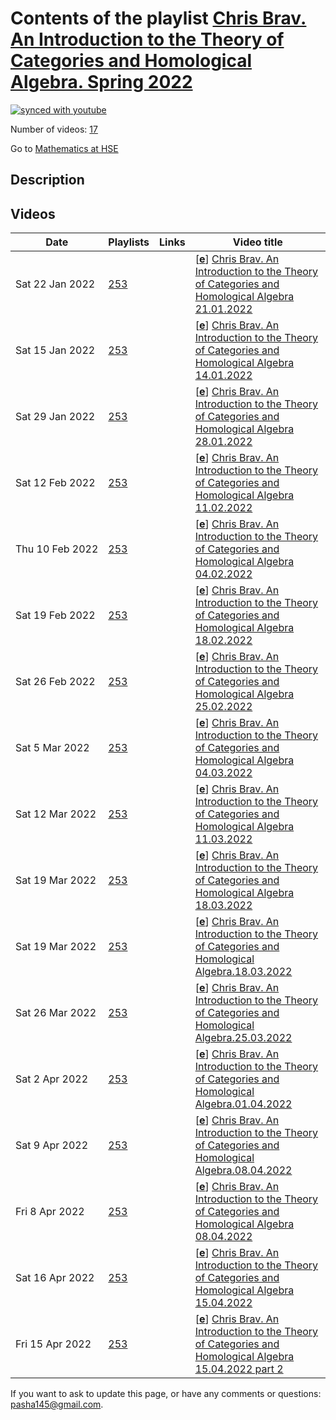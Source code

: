 # Contents of the playlist [Chris Brav. An Introduction to the Theory of Categories and Homological Algebra. Spring  2022](https://www.youtube.com/playlist?list=PLq3E5oubNNoDvtHJK16DBbPS5KEJgDdX2)

[![synced with youtube](https://img.shields.io/github/last-commit/mathphysschool/mathphysschool.github.io/autoupdate1?label=synced%20with%20youtube)](https://github.com/mathphysschool/mathphysschool.github.io/commits/autoupdate1)

Number of videos: [17](#videos)

Go to [Mathematics at HSE](../README.md)

## Description



## Videos

|Date|Playlists|Links|Video title|
|---|---|---|---|
| Sat&nbsp;22&nbsp;Jan&nbsp;2022 | [253](../playlists/253 "Chris Brav. An Introduction to the Theory of Categories and Homological Algebra. Spring  2022") |  | [[**e**](https://studio.youtube.com/video/Uf-r0mkpFmM/edit "Edit")] [Chris Brav. An Introduction to the Theory of Categories and Homological Algebra 21.01.2022](https://www.youtube.com/watch?v=Uf-r0mkpFmM&list=PLq3E5oubNNoDvtHJK16DBbPS5KEJgDdX2) |
| Sat&nbsp;15&nbsp;Jan&nbsp;2022 | [253](../playlists/253 "Chris Brav. An Introduction to the Theory of Categories and Homological Algebra. Spring  2022") |  | [[**e**](https://studio.youtube.com/video/SIxGHSiVFNs/edit "Edit")] [Chris Brav. An Introduction to the Theory of Categories and Homological Algebra 14.01.2022](https://www.youtube.com/watch?v=SIxGHSiVFNs&list=PLq3E5oubNNoDvtHJK16DBbPS5KEJgDdX2) |
| Sat&nbsp;29&nbsp;Jan&nbsp;2022 | [253](../playlists/253 "Chris Brav. An Introduction to the Theory of Categories and Homological Algebra. Spring  2022") |  | [[**e**](https://studio.youtube.com/video/P7kxgKlNZc8/edit "Edit")] [Chris Brav. An Introduction to the Theory of Categories and Homological Algebra 28.01.2022](https://www.youtube.com/watch?v=P7kxgKlNZc8&list=PLq3E5oubNNoDvtHJK16DBbPS5KEJgDdX2) |
| Sat&nbsp;12&nbsp;Feb&nbsp;2022 | [253](../playlists/253 "Chris Brav. An Introduction to the Theory of Categories and Homological Algebra. Spring  2022") |  | [[**e**](https://studio.youtube.com/video/rQ_h4b2ZmK0/edit "Edit")] [Chris Brav. An Introduction to the Theory of Categories and Homological Algebra 11.02.2022](https://www.youtube.com/watch?v=rQ_h4b2ZmK0&list=PLq3E5oubNNoDvtHJK16DBbPS5KEJgDdX2) |
| Thu&nbsp;10&nbsp;Feb&nbsp;2022 | [253](../playlists/253 "Chris Brav. An Introduction to the Theory of Categories and Homological Algebra. Spring  2022") |  | [[**e**](https://studio.youtube.com/video/K07zXyCzgN0/edit "Edit")] [Chris Brav. An Introduction to the Theory of Categories and Homological Algebra 04.02.2022](https://www.youtube.com/watch?v=K07zXyCzgN0&list=PLq3E5oubNNoDvtHJK16DBbPS5KEJgDdX2) |
| Sat&nbsp;19&nbsp;Feb&nbsp;2022 | [253](../playlists/253 "Chris Brav. An Introduction to the Theory of Categories and Homological Algebra. Spring  2022") |  | [[**e**](https://studio.youtube.com/video/5w2XploZ_So/edit "Edit")] [Chris Brav. An Introduction to the Theory of Categories and Homological Algebra 18.02.2022](https://www.youtube.com/watch?v=5w2XploZ_So&list=PLq3E5oubNNoDvtHJK16DBbPS5KEJgDdX2) |
| Sat&nbsp;26&nbsp;Feb&nbsp;2022 | [253](../playlists/253 "Chris Brav. An Introduction to the Theory of Categories and Homological Algebra. Spring  2022") |  | [[**e**](https://studio.youtube.com/video/5bUkTBFz8es/edit "Edit")] [Chris Brav. An Introduction to the Theory of Categories and Homological Algebra 25.02.2022](https://www.youtube.com/watch?v=5bUkTBFz8es&list=PLq3E5oubNNoDvtHJK16DBbPS5KEJgDdX2) |
| Sat&nbsp;5&nbsp;Mar&nbsp;2022 | [253](../playlists/253 "Chris Brav. An Introduction to the Theory of Categories and Homological Algebra. Spring  2022") |  | [[**e**](https://studio.youtube.com/video/Bm3o0vPLhG8/edit "Edit")] [Chris Brav. An Introduction to the Theory of Categories and Homological Algebra 04.03.2022](https://www.youtube.com/watch?v=Bm3o0vPLhG8&list=PLq3E5oubNNoDvtHJK16DBbPS5KEJgDdX2) |
| Sat&nbsp;12&nbsp;Mar&nbsp;2022 | [253](../playlists/253 "Chris Brav. An Introduction to the Theory of Categories and Homological Algebra. Spring  2022") |  | [[**e**](https://studio.youtube.com/video/Ll3x622F5i4/edit "Edit")] [Chris Brav. An Introduction to the Theory of Categories and Homological Algebra 11.03.2022](https://www.youtube.com/watch?v=Ll3x622F5i4&list=PLq3E5oubNNoDvtHJK16DBbPS5KEJgDdX2) |
| Sat&nbsp;19&nbsp;Mar&nbsp;2022 | [253](../playlists/253 "Chris Brav. An Introduction to the Theory of Categories and Homological Algebra. Spring  2022") |  | [[**e**](https://studio.youtube.com/video/tsETyZB3cFs/edit "Edit")] [Chris Brav. An Introduction to the Theory of Categories and Homological Algebra 18.03.2022](https://www.youtube.com/watch?v=tsETyZB3cFs&list=PLq3E5oubNNoDvtHJK16DBbPS5KEJgDdX2) |
| Sat&nbsp;19&nbsp;Mar&nbsp;2022 | [253](../playlists/253 "Chris Brav. An Introduction to the Theory of Categories and Homological Algebra. Spring  2022") |  | [[**e**](https://studio.youtube.com/video/yewixji7ckI/edit "Edit")] [Chris Brav. An Introduction to the Theory of Categories and Homological Algebra.18.03.2022](https://www.youtube.com/watch?v=yewixji7ckI&list=PLq3E5oubNNoDvtHJK16DBbPS5KEJgDdX2) |
| Sat&nbsp;26&nbsp;Mar&nbsp;2022 | [253](../playlists/253 "Chris Brav. An Introduction to the Theory of Categories and Homological Algebra. Spring  2022") |  | [[**e**](https://studio.youtube.com/video/_eDKu8u7xTk/edit "Edit")] [Chris Brav. An Introduction to the Theory of Categories and Homological Algebra.25.03.2022](https://www.youtube.com/watch?v=_eDKu8u7xTk&list=PLq3E5oubNNoDvtHJK16DBbPS5KEJgDdX2) |
| Sat&nbsp;2&nbsp;Apr&nbsp;2022 | [253](../playlists/253 "Chris Brav. An Introduction to the Theory of Categories and Homological Algebra. Spring  2022") |  | [[**e**](https://studio.youtube.com/video/POj0XhS0X8g/edit "Edit")] [Chris Brav. An Introduction to the Theory of Categories and Homological Algebra.01.04.2022](https://www.youtube.com/watch?v=POj0XhS0X8g&list=PLq3E5oubNNoDvtHJK16DBbPS5KEJgDdX2) |
| Sat&nbsp;9&nbsp;Apr&nbsp;2022 | [253](../playlists/253 "Chris Brav. An Introduction to the Theory of Categories and Homological Algebra. Spring  2022") |  | [[**e**](https://studio.youtube.com/video/LTU8nxaxcPM/edit "Edit")] [Chris Brav. An Introduction to the Theory of Categories and Homological Algebra.08.04.2022](https://www.youtube.com/watch?v=LTU8nxaxcPM&list=PLq3E5oubNNoDvtHJK16DBbPS5KEJgDdX2) |
| Fri&nbsp;8&nbsp;Apr&nbsp;2022 | [253](../playlists/253 "Chris Brav. An Introduction to the Theory of Categories and Homological Algebra. Spring  2022") |  | [[**e**](https://studio.youtube.com/video/QfQPPrx96mU/edit "Edit")] [Chris Brav. An Introduction to the Theory of Categories and Homological Algebra 08.04.2022](https://www.youtube.com/watch?v=QfQPPrx96mU&list=PLq3E5oubNNoDvtHJK16DBbPS5KEJgDdX2) |
| Sat&nbsp;16&nbsp;Apr&nbsp;2022 | [253](../playlists/253 "Chris Brav. An Introduction to the Theory of Categories and Homological Algebra. Spring  2022") |  | [[**e**](https://studio.youtube.com/video/1irp21qZi60/edit "Edit")] [Chris Brav. An Introduction to the Theory of Categories and Homological Algebra 15.04.2022](https://www.youtube.com/watch?v=1irp21qZi60&list=PLq3E5oubNNoDvtHJK16DBbPS5KEJgDdX2) |
| Fri&nbsp;15&nbsp;Apr&nbsp;2022 | [253](../playlists/253 "Chris Brav. An Introduction to the Theory of Categories and Homological Algebra. Spring  2022") |  | [[**e**](https://studio.youtube.com/video/qLp1onri5Uc/edit "Edit")] [Chris Brav. An Introduction to the Theory of Categories and Homological Algebra 15.04.2022 part 2](https://www.youtube.com/watch?v=qLp1onri5Uc&list=PLq3E5oubNNoDvtHJK16DBbPS5KEJgDdX2) |


 If you want to ask to update this page, or have any comments or questions: <pasha145@gmail.com>.